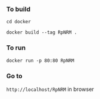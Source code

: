 ### To build
```cd docker```

```docker build --tag RpNRM .```

### To run
```docker run -p 80:80 RpNRM```

### Go to
```http://localhost/RpNRM``` in browser
